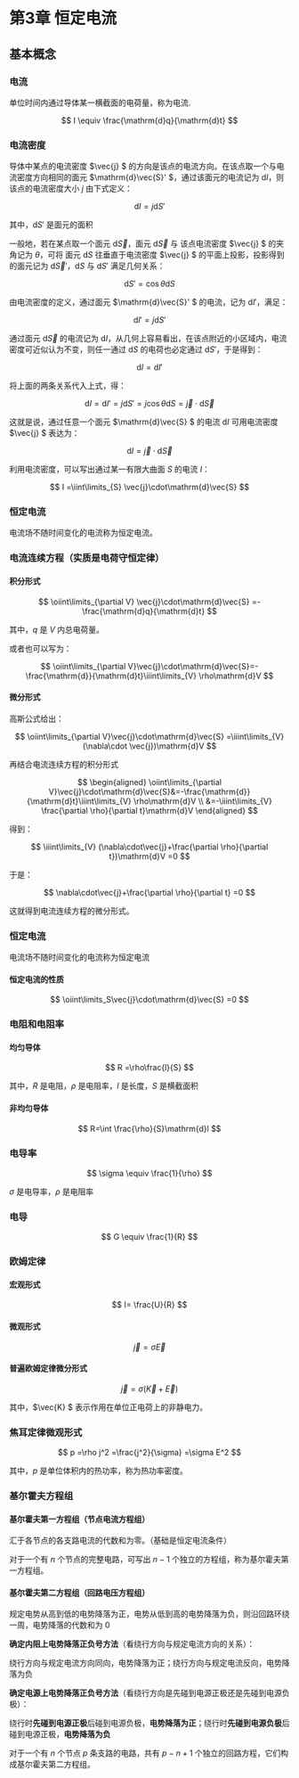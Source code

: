 # 第3章 恒定电流

## 基本概念

### 电流

单位时间内通过导体某一横截面的电荷量，称为电流.

$$
I
\equiv \frac{\mathrm{d}q}{\mathrm{d}t}
$$

### 电流密度

导体中某点的电流密度 $\vec{j} $ 的方向是该点的电流方向。在该点取一个与电流密度方向相同的面元 $\mathrm{d}\vec{S}' $，通过该面元的电流记为 $\mathrm{d}I$，则该点的电流密度大小 $j$ 由下式定义：

$$
\mathrm{d}I
=j\mathrm{d}S'
$$

其中，$\mathrm{d}S'$ 是面元的面积

一般地，若在某点取一个面元 $\mathrm{d}\vec{S}$，面元 $\mathrm{d}\vec{S}$ 与 该点电流密度 $\vec{j} $ 的夹角记为 $\theta$，可将 面元 $\mathrm{d}S$ 往垂直于电流密度 $\vec{j} $ 的平面上投影，投影得到的面元记为 $\mathrm{d}\vec{S}'$，$\mathrm{d}S$ 与 $\mathrm{d}S'$ 满足几何关系：

$$
\mathrm{d}S'
=\cos\theta\mathrm{d}S
$$

由电流密度的定义，通过面元 $\mathrm{d}\vec{S}' $ 的电流，记为 $\mathrm{d}I'$，满足：

$$
\mathrm{d}I'
=j\mathrm{d}S'
$$

通过面元 $\mathrm{d}\vec{S}$ 的电流记为 $\mathrm{d}I$，从几何上容易看出，在该点附近的小区域内，电流密度可近似认为不变，则任一通过 $\mathrm{d}S$ 的电荷也必定通过 $\mathrm{d}S'$，于是得到：

$$
\mathrm{d}I
=\mathrm{d}I'
$$

将上面的两条关系代入上式，得：

$$
\mathrm{d}I
=\mathrm{d}I'
=j\mathrm{d}S'
=j\cos\theta\mathrm{d}S
=\vec{j}\cdot\mathrm{d}\vec{S}
$$

这就是说，通过任意一个面元 $\mathrm{d}\vec{S} $ 的电流 $\mathrm{d}I$ 可用电流密度 $\vec{j} $ 表达为：

$$
\mathrm{d}I
=\vec{j}\cdot\mathrm{d}\vec{S}
$$

利用电流密度，可以写出通过某一有限大曲面 $S$ 的电流 $I$：

$$
I
=\iint\limits_{S} \vec{j}\cdot\mathrm{d}\vec{S}
$$

### 恒定电流

电流场不随时间变化的电流称为恒定电流。

### 电流连续方程（实质是电荷守恒定律）

#### 积分形式

$$
\oiint\limits_{\partial V} \vec{j}\cdot\mathrm{d}\vec{S}
=-\frac{\mathrm{d}q}{\mathrm{d}t}
$$

其中，$q$ 是 $V$ 内总电荷量。

或者也可以写为：

$$
\oiint\limits_{\partial V}\vec{j}\cdot\mathrm{d}\vec{S}=-\frac{\mathrm{d}}{\mathrm{d}t}\iiint\limits_{V} \rho\mathrm{d}V
$$

#### 微分形式

高斯公式给出：

$$
\oiint\limits_{\partial V}\vec{j}\cdot\mathrm{d}\vec{S}
=\iiint\limits_{V} (\nabla\cdot \vec{j})\mathrm{d}V
$$

再结合电流连续方程的积分形式

$$
\begin{aligned}
\oiint\limits_{\partial V}\vec{j}\cdot\mathrm{d}\vec{S}&=-\frac{\mathrm{d}}{\mathrm{d}t}\iiint\limits_{V} \rho\mathrm{d}V \\
&=-\iiint\limits_{V} \frac{\partial \rho}{\partial t}\mathrm{d}V
\end{aligned}
$$

得到：

$$
\iiint\limits_{V} (\nabla\cdot\vec{j}+\frac{\partial \rho}{\partial t})\mathrm{d}V
=0
$$

于是：

$$
\nabla\cdot\vec{j}+\frac{\partial \rho}{\partial t}
=0
$$

这就得到电流连续方程的微分形式。

### 恒定电流

电流场不随时间变化的电流称为恒定电流

#### 恒定电流的性质

$$
\oiint\limits_S\vec{j}\cdot\mathrm{d}\vec{S}
=0
$$

### 电阻和电阻率

#### 均匀导体

$$
R
=\rho\frac{l}{S}
$$

其中，$R$ 是电阻，$\rho$ 是电阻率，$l$ 是长度，$S$ 是横截面积

#### 非均匀导体

$$
R=\int \frac{\rho}{S}\mathrm{d}l
$$

### 电导率

$$
\sigma
\equiv \frac{1}{\rho}
$$

$\sigma$ 是电导率，$\rho$ 是电阻率

### 电导

$$
G
\equiv \frac{1}{R}
$$

### 欧姆定律

#### 宏观形式

$$
I=
\frac{U}{R}
$$

#### 微观形式

$$
\vec{j}
=\sigma\vec{E}
$$

#### 普遍欧姆定律微分形式

$$
\vec{j}
=\sigma(\vec{K}+\vec{E})
$$

其中，$\vec{K} $ 表示作用在单位正电荷上的非静电力。

### 焦耳定律微观形式

$$
p
=\rho j^2
=\frac{j^2}{\sigma}
=\sigma E^2
$$

其中，$p$ 是单位体积内的热功率，称为热功率密度。

### 基尔霍夫方程组

#### 基尔霍夫第一方程组（节点电流方程组）

汇于各节点的各支路电流的代数和为零。（基础是恒定电流条件）

对于一个有 $n$ 个节点的完整电路，可写出 $n-1$ 个独立的方程组，称为基尔霍夫第一方程组。

#### 基尔霍夫第二方程组（回路电压方程组）

规定电势从高到低的电势降落为正，电势从低到高的电势降落为负，则沿回路环绕一周，电势降落的代数和为 $0$

**确定内阻上电势降落正负号方法**（看绕行方向与规定电流方向的关系）：

绕行方向与规定电流方向同向，电势降落为正；绕行方向与规定电流反向，电势降落为负

**确定电源上电势降落正负号方法**（看绕行方向是先碰到电源正极还是先碰到电源负极）：

绕行时**先碰到电源正极**后碰到电源负极，**电势降落为正**；绕行时**先碰到电源负极**后碰到电源正极，**电势降落为负**

对于一个有 $n$ 个节点 $p$ 条支路的电路，共有 $p-n+1$ 个独立的回路方程，它们构成基尔霍夫第二方程组。